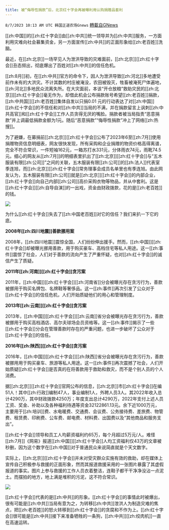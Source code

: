```yaml
---
title: 被“侮辱性捐款”后，北京红十字会再被曝利用认购捐赠品套利
---
```

`8/7/2023 10:13 AM UTC 韩国正道农场Gnews` [轉載自GNews](https://gnews.org/articles/1532331)

[[zh:中国]]的[[zh:红十字会]]由[[zh:中共]]统一领导并为[[zh:中共]]服务，一方面利用灾难向社会募集资金，另一方面宣传[[zh:中共]]的正面形象给[[zh:老百姓]]洗脑。

最近，在[[zh:北京]]一场罕见人为泄洪导致的灾难面前，[[zh:北京]][[zh:红十字会]]丑态频出，彻底爆出了百姓对[[zh:中共]]的信任危机。

[[zh:8月]]初，在[[zh:中共]]官方的命令下，因人为泄洪导致[[zh:河北]]多地遭受前作未有的大洪灾。不计其数的村庄被淹没，农田被毁灭，牲畜被淹死尸体遍地，[[zh:河北]]多地民众流离失所。在大灾面前，本该“开仓放粮”救助灾民的[[zh:北京]][[zh:红十字会]]毫无作为，却借此机会公布捐款账号希望[[zh:老百姓]]捐款，[[zh:中共国]][[zh:老百姓]]集体自发以只捐0.01 元的行动表达了对[[zh:中国]][[zh:红十字会]]的不信任和对[[zh:中共]]当局的不满，并在捐款留言上讽刺[[zh:中共高官]]和[[zh:红十字会]]工作人员贪得无厌的嘴脸。捐款者被当局指责“恶意捐款”并上调最低捐款金额为1元。随后“恶意捐款”“侮辱性捐款”冲上了网络[[zh:热搜]]。

为了避嫌，在募捐前[[zh:北京]][[zh:红十字会]]公布了2023年6至[[zh:7月]]使用捐赠物资信息明细表，网友很快发现，所有采购和企业捐赠的物资价格高得离谱，完全不符合常识，一件短袖162元，一箱苏打水331元，分体雨衣74元，雨靴74.5元。细心的网友从[[zh:7月]]的明细表里扒出了[[zh:北京]][[zh:红十字会]]与“五木服装有限[[zh:公司]]”之间的关联，五木服装有限[[zh:公司]]的[[zh:法人]]代表室季连旭，而[[zh:北京]][[zh:红十字会]]常务理事会成员名单里也有季连旭。由此网友认为，五木服装有限[[zh:公司]]就是[[zh:北京]][[zh:红十字会]]的内部企业，[[zh:红十字会]]向自己内部[[zh:公司]]高价采购衣物等物品，并从中套利。这是[[zh:红十字会]][[zh:自导自演]]的一出戏，资金由财政拨款，花的是[[zh:老百姓]]的钱。

![](https://cloudflare-ipfs.com/ipfs/QmW3645EWjRpbSzSYg1PAastKenPB4e76qVaXzq2wQTScR?filename=常务理事.jpg)

为什么[[zh:红十字会]]失去了[[zh:中国老百姓]]对它的信任？我们来扒一下它的底。

**2008年[[zh:四川地震]]善款挪用案**

2008年，[[zh:四川地震]]震惊全国，人们纷纷伸出援手。然而，[[zh:中国]][[zh:红十字会]]却被曝光挪用善款，用于购买豪车、高档住宅等私人用途。这一[[zh:事件]]震惊了社会，人们对于善款的流向产生了严重怀疑，也对[[zh:红十字会]]的诚信产生了质疑。

**2011年[[zh:河南]][[zh:红十字会]]贪污案**

2011年，[[zh:中国]][[zh:红十字会]][[zh:河南省]]分会被曝光存在贪污行为，善款被挪用于购买名牌包、名牌鞋等奢侈品。这一[[zh:事件]]再次引发了公众对于[[zh:红十字会]]的信任危机，人们开始质疑他们的用心和管理制度。

**2013年[[zh:云南]][[zh:红十字会]]贪污案**

2013年，[[zh:中国]][[zh:红十字会]][[zh:云南]]省分会被曝光存在贪污行为，善款被挪用于购买高档酒店、高尔夫球场会员资格等。这一[[zh:事件]]揭示了一些[[zh:红十字会]]分会在管理善款时存在的严重问题，也进一步破坏了公众对于[[zh:红十字会]]的信任。

**2016年[[zh:陕西]][[zh:红十字会]]贪污案**

2016年，[[zh:中国]][[zh:红十字会]][[zh:陕西]]省分会被曝光存在贪污行为，善款被挪用用于购买豪车、旅游等私人用途。这一[[zh:事件]]再次震撼了社会，人们开始质疑[[zh:红十字会]]是否真的在将善款用于救助和救灾，而不是个别人员的个人消费。

据[[zh:北京]][[zh:红十字会]]官网公布的信息，[[zh:北京]]市[[zh:红十字会]]在编51人！其中[[zh:行政]]编制47人，事业编制1人，外聘人员3人。其2022年收入总计4290万，其中财政拨款4250万；年度支出总计4290万，2022年支付上述人员工资、奖金、补助以及各种福利待遇等资金32122861.13元。余下近1000万元，主要用于[[zh:培训]]费、水电暖费、交通费、会议费、公务接待费、差旅费、物管费、租赁费、印刷费、公车费、邮电费、材料费、出国费以及“其他商品和服务支出”。

[[zh:红十字会]]领导和员工人均薪资福利约65万，每个月超过5万元/人。难怪[[zh:7月]]《网易》报道[[zh:中国]][[zh:红十字会]]人均工资福利仅43万的文章被秒删，因为这个数字在[[zh:中国]]对于普通民众来说简直就是个天文数字。

实际上，[[zh:北京]][[zh:红十字会]]并未对受灾群众实施有效的救助，却在媒体上宣传自己积极参与救援的正面形象，然而其报道救援采用的一张图片暴露了其虚假报道的事实。图片上参与救援的工作人员衣着整洁，连鞋子都干干净净没沾一点泥土。而摆拍的地方，地上满是堆积的污泥，这不符合常识。

![](https://cloudflare-ipfs.com/ipfs/QmZSJx5ZGrfqXBvzCU6bKpbcbvxBLiuTpTs2oosJyTSv1m?filename=作秀.jpg)

[[zh:红十字会]]代表的是[[zh:中共]]的形象。[[zh:红十字会]]的事情此时被爆出，很有可能是[[zh:中共]]当局有意为之，为转移[[zh:中共]]泄洪人为制造灾难的焦点，把[[zh:老百姓]]的怒火转移到[[zh:红十字会]]的贪腐和不作为上。[[zh:红十字会]]很可能是[[zh:中共]]接下来准备牺牲的一条狗，[[zh:中共]][[zh:绞肉机]]一直在高速运转。
